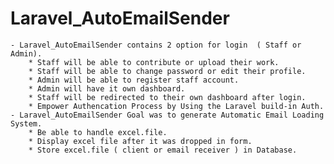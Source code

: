 # Laravel_AutoEmailSender
    - Laravel_AutoEmailSender contains 2 option for login  ( Staff or Admin). 
        * Staff will be able to contribute or upload their work.
        * Staff will be able to change password or edit their profile.
        * Admin will be able to register staff account.
        * Admin will have it own dashboard.
        * Staff will be redirected to their own dashboard after login.
        * Empower Authencation Process by Using the Laravel build-in Auth. 
    - Laravel_AutoEmailSender Goal was to generate Automatic Email Loading System.
        * Be able to handle excel.file.
        * Display excel file after it was dropped in form.
        * Store excel.file ( client or email receiver ) in Database.
        
        
